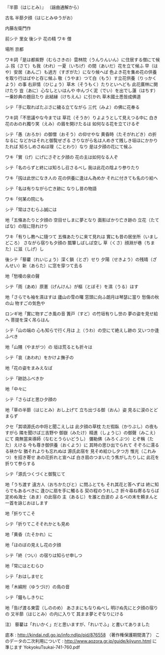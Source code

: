 『半蔀（はじとみ）』
（謡曲通解から）

古名 半蔀夕顔（はじとみゆうがお）

内藤左衛門作

前シテ 里女
後シテ 花の精
ワキ 僧

場所 京都

ワキ詞「是は都紫野（むらさきの）雲林院（うんりんいん）に住居する僧にて候ふ
扨（さて）も我（われ）一夏（いちげ）の間（あいだ）花を立て候ふ
早（はや）安居（あんご）も過方（すぎがた）になり候へば
色よき花を集め花の供養を取り行はばやと存じ候ふ
敬（うやま）つて白（もう）す立花供養（りっかくよう）の事
右非情（ひじょう）草木（そうもく）たりといへども
此花廣林に開けたり
豈（あに）心なしといはんや
中んづく泥（でい）を出でし蓮（はちす）
一乗妙典の題目たり
此結縁（けちえん）に引かれ
草木國土悉皆成佛道

シテ「手に取ればたぶさに穢る立てながら
三代（みよ）の佛に花奉る

ワキ詞「不思議やな今までは
草花（そうか）りよようとして見えつる中に
白き花のおのれ獨り笑（えみ）の眉を開けたるは
如何なる花を立てけるぞ

シテ「愚（おろか）の御僧（おそう）の仰せやな
黄昏時（たそがれどき）の折なるに
などかはそれと御覧ぜざる
さりながら名は人めきて賎しき垣ほにかかりたれば
知ろしめさぬは理（ことわり）なり
是は夕顔の花にて候ふ

ワキ「實（げ）にげにさぞと夕顔の
花の主は如何なる人ぞ

シテ「名のらずと終には知ろし召さるべし
我は此花の陰より参りたり

ワキ「扨は此世になき人の
花の供養に逢はん為めか
それに付きても名のり給へ

シテ「名は有りながら亡き跡に
なりし昔の物語

ワキ「何某の院にも

シテ「常はさむらふ誠には

地「五條あたりと夕顔の
空目せしまに夢となり
面影ばかり亡き跡の
立花（たてばな）の陰に隠れけり

ワキ「有りし教へに隨つて
五條あたりに来て見れは
實にも昔の居坐所（いましどころ）
さながら宿りも夕顔の
瓢簞しばしば空し
草（くさ）顔淵が巷（ちまた）に滋（しげ）し

後シテ「藜藋（れいじょう）深く鎖（とざ）せり
夕陽（せきよう）の残晴（ざんせい）新（あらた）に窓を穿つて去る

地「愁嘆の泉の聲

シテ「雨（あめ）原憲（げんけん）が樞（とぼそ）を濕（うる）ほす

地「さらでも袖を濕ほすは
廬山の雪の曙
窓頭に向ふ朗月は琴瑟に當り
愁傷の秋の山
物すごの気色や

ロンギ地「實に物すごき風の音
簀戸（すど）の竹垣有りし世の
夢の姿を見せ給へ
菩提を深く吊らはん

シテ「山の端の
心も知らで行く月は
上（うわ）の空にて絶えし跡の
又いつか逢ふべき

地「山賤（やまがつ）の
垣ほ荒るとも折々は

シテ「哀（あわれ）をかけよ撫子の

地「花の姿をまみえなば

シテ「跡訪ふべきか

地「中々に

シテ「さらばと思ひ夕顔の

地「草の半蔀（はじとみ）おし上げて
立ち出づる御（おん）姿
見るに涙のとどまらず

クセ「其頃源氏の中将と聞こえしは
此夕顔の草枕
ただ假臥（かりぶし）の夜もすがら
隣を聞けば三吉野や
御嶽（みたけ）精進（しょうじ）の御聲（みこえ）にて
南無當来導師（なむとうらいどうし）
彌勒佛（みろくぶつ）とぞ稱（たた）えける
今も尊き御供養（おくよう）に
其時の思ひ出でられて
そぞろに濡るる袂かな
猶それよりも忘れぬは
源氏此宿を
見そめ給ひし夕つ方
惟光（これみつ）を招き寄せ
あの花折れと宣へば
白き扇のつまいたう焦がしたりしに
此花を折りて参らする

シテ「源氏つくづくと御覧じて

地「うち渡す
遠方人（おちかたびと）に問ふとても
それ其花と答へずは
終に知らでもあるべきに
逢ひに扇を手に觸るる
契の程のうれしさ
折々尋ね寄るならば
定めぬ海士（あま）の此宿の
主（あるじ）を誰と白波の
よるべの末を頼まんと
一首を詠じおはします

地「折りてこそ

シテ「折りてこそそれかとも見め

地「黄昏（たそかれ）に

地「ほのぼの見えし花の夕顔

シテ「終（つい）の宿りは知らせ申しつ

地「常にはとむらひ

シテ「おはしませと

地「木綿附（ゆうづけ）の鳥の音

シテ「鐘もしきりに

地「告げ渡る東雲（しののめ）
あさまにもなりぬべし
明けぬ先にと夕顔の宿りの
又半蔀（はじとみ）の内に入りて
其まま夢とぞなりにける


注）
藜藋は「れいかく」だと思いますが、「れいでふ」と書いてありました

底本 : http://kindai.ndl.go.jp/info:ndljp/pid/876558 （著作権保護期間満了）
このデータの二次利用について : http://www.aozora.gr.jp/guide/kijyunn.html に準じます
YokyokuTsukai-741-760.pdf

